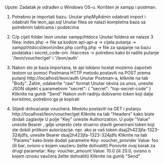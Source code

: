 Upute:
Zadatak je odrađen u Windows OS-u. Korišten je xampp i postman.

1. Potrebno je importati bazu. Unutar phpMyAdmin odabrati import i odabrati file leon_api.sql 
	Unutar filea se nalazi kompletna baza sa potrebnim tablicama i podatcima
	
2. C/p cijeli folder leon unutar xampp/htdocs
	Unutar foldera se nalaze 3 filea: 
						index.php -> file sa kodom api-api-a -> cijela putanja -> xampp\htdocs\leon\index.php
						config.php -> file za spajanje na bazu podataka i secret_code-om
						.htaccess -> potrebno kako bi radile putanje '/leon/voucher/get' i '/leon/auth'
						
3. Nakon sto je baza importana, te api loklano hostat mozemo započeti testom uz pomoć Postmana
		HTTP metodu postaviti na POST prema putanji http://localhost/leon/auth
		Unutar Postman-a, kliknite na tab "Body".
		Zatim, odaberite "raw" format
		Unutar okvira za unos, unesite JSON objekt s parametrom "secret":
					{
						"secret": "top-secret-code"
					}
		Kliknite na gumb "Send" 
		Nakon ovih radnju dobivamo token koji dalje koristimo, potrebno ga je kopirati
		
4. Slijedi dohvaćanje vouchera. Medotu postaviti na GET i putanju http://localhost/leon/voucher/get
		Kliknite na tab "Headers" kako biste dodali zaglavlje
		U polje "Key" unesite Authorization.
		U polje "Value" unesite Bearer <token>, gdje umjesto <token> ćete stvarno staviti generirani token koji ste dobili prilikom autorizacije.
			npr. ako je vaš token dsaj2h423jfa-1323-324jdfs, unesite Bearer dsaj2h423jfa-1323-324jdfs
		Kliknite na tab "Params" kako biste dodali parametre
			Key: voucher_provider
			Value: foo (ili bar, ovisno o kojem vaučeru želite dohvatiti)
			Ponovite ovaj korak za drugi parametar:
			Key: voucher_amount
			Value: 10.0 (ili 20.0, ovisno o kojem iznosu vaučera želite dohvatiti)
		Kliknite na gumb "Send" 
		
		
